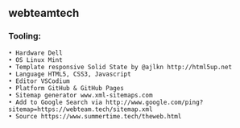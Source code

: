 ## webteamtech

### Tooling:
    • Hardware Dell
    • OS Linux Mint
    • Template responsive Solid State by @ajlkn http://html5up.net 
    • Language HTML5, CSS3, Javascript
    • Editor VSCodium 
    • Platform GitHub & GitHub Pages 
    • Sitemap generator www.xml-sitemaps.com 
    • Add to Google Search via http://www.google.com/ping?sitemap=https://webteam.tech/sitemap.xml 
    • Source https://www.summertime.tech/theweb.html
    
